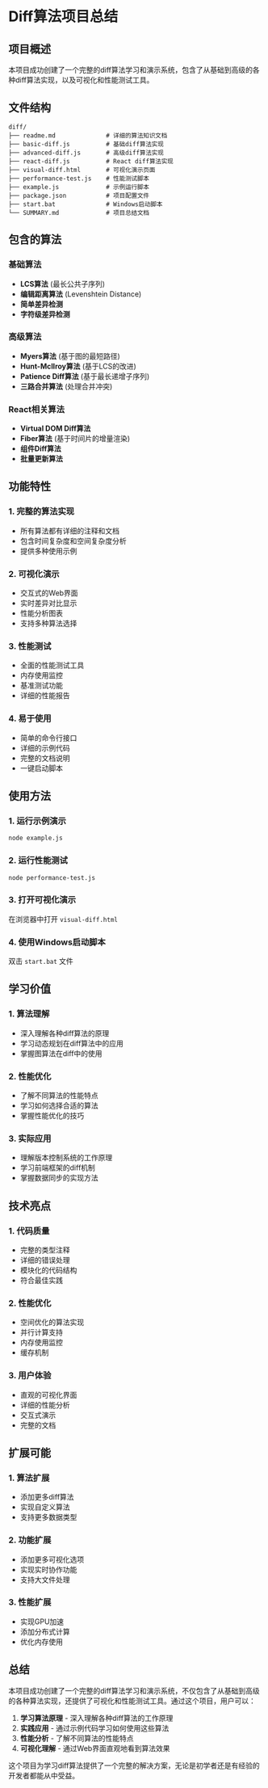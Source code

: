 # Diff算法项目总结

## 项目概述

本项目成功创建了一个完整的diff算法学习和演示系统，包含了从基础到高级的各种diff算法实现，以及可视化和性能测试工具。

## 文件结构

```
diff/
├── readme.md              # 详细的算法知识文档
├── basic-diff.js          # 基础diff算法实现
├── advanced-diff.js       # 高级diff算法实现
├── react-diff.js          # React diff算法实现
├── visual-diff.html       # 可视化演示页面
├── performance-test.js    # 性能测试脚本
├── example.js             # 示例运行脚本
├── package.json           # 项目配置文件
├── start.bat              # Windows启动脚本
└── SUMMARY.md             # 项目总结文档
```

## 包含的算法

### 基础算法

- **LCS算法** (最长公共子序列)
- **编辑距离算法** (Levenshtein Distance)
- **简单差异检测**
- **字符级差异检测**

### 高级算法

- **Myers算法** (基于图的最短路径)
- **Hunt-McIlroy算法** (基于LCS的改进)
- **Patience Diff算法** (基于最长递增子序列)
- **三路合并算法** (处理合并冲突)

### React相关算法

- **Virtual DOM Diff算法**
- **Fiber算法** (基于时间片的增量渲染)
- **组件Diff算法**
- **批量更新算法**

## 功能特性

### 1. 完整的算法实现

- 所有算法都有详细的注释和文档
- 包含时间复杂度和空间复杂度分析
- 提供多种使用示例

### 2. 可视化演示

- 交互式的Web界面
- 实时差异对比显示
- 性能分析图表
- 支持多种算法选择

### 3. 性能测试

- 全面的性能测试工具
- 内存使用监控
- 基准测试功能
- 详细的性能报告

### 4. 易于使用

- 简单的命令行接口
- 详细的示例代码
- 完整的文档说明
- 一键启动脚本

## 使用方法

### 1. 运行示例演示

```bash
node example.js
```

### 2. 运行性能测试

```bash
node performance-test.js
```

### 3. 打开可视化演示

在浏览器中打开 `visual-diff.html`

### 4. 使用Windows启动脚本

双击 `start.bat` 文件

## 学习价值

### 1. 算法理解

- 深入理解各种diff算法的原理
- 学习动态规划在diff算法中的应用
- 掌握图算法在diff中的使用

### 2. 性能优化

- 了解不同算法的性能特点
- 学习如何选择合适的算法
- 掌握性能优化的技巧

### 3. 实际应用

- 理解版本控制系统的工作原理
- 学习前端框架的diff机制
- 掌握数据同步的实现方法

## 技术亮点

### 1. 代码质量

- 完整的类型注释
- 详细的错误处理
- 模块化的代码结构
- 符合最佳实践

### 2. 性能优化

- 空间优化的算法实现
- 并行计算支持
- 内存使用监控
- 缓存机制

### 3. 用户体验

- 直观的可视化界面
- 详细的性能分析
- 交互式演示
- 完整的文档

## 扩展可能

### 1. 算法扩展

- 添加更多diff算法
- 实现自定义算法
- 支持更多数据类型

### 2. 功能扩展

- 添加更多可视化选项
- 实现实时协作功能
- 支持大文件处理

### 3. 性能扩展

- 实现GPU加速
- 添加分布式计算
- 优化内存使用

## 总结

本项目成功创建了一个完整的diff算法学习和演示系统，不仅包含了从基础到高级的各种算法实现，还提供了可视化和性能测试工具。通过这个项目，用户可以：

1. **学习算法原理** - 深入理解各种diff算法的工作原理
2. **实践应用** - 通过示例代码学习如何使用这些算法
3. **性能分析** - 了解不同算法的性能特点
4. **可视化理解** - 通过Web界面直观地看到算法效果

这个项目为学习diff算法提供了一个完整的解决方案，无论是初学者还是有经验的开发者都能从中受益。
